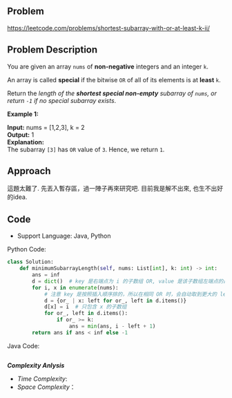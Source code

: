 ## Problem

https://leetcode.com/problems/shortest-subarray-with-or-at-least-k-ii/

## Problem Description

You are given an array `nums` of **non-negative** integers and an integer `k`.

An array is called **special** if the bitwise `OR` of all of its elements is at **least** `k`.

Return the *length of the **shortest special non-empty** subarray
 of `nums`, or return `-1` if no special subarray exists*.


**Example 1:**

**Input:** nums = [1,2,3], k = 2  <br>
**Output:** 1  <br>
**Explanation:**  <br>
The subarray `[3]` has `OR` value of `3`. Hence, we return `1`.



## Approach
這題太難了. 先丟入暫存區，過一陣子再來研究吧.
目前我是解不出來, 也生不出好的idea. 


## Code

- Support Language: Java, Python

Python Code:

```py
class Solution:
    def minimumSubarrayLength(self, nums: List[int], k: int) -> int:
        ans = inf
        d = dict()  # key 是右端点为 i 的子数组 OR, value 是该子数组左端点的最大值
        for i, x in enumerate(nums):
            # 注意 key 是按照插入顺序排的，所以在相同 OR 时，会自动取到更大的 left 作为 value
            d = {or_ | x: left for or_, left in d.items()}
            d[x] = i  # 只包含 x 的子数组
            for or_, left in d.items():
                if or_ >= k:
                    ans = min(ans, i - left + 1)
        return ans if ans < inf else -1
```

Java Code:

```

```

**_Complexity Anlysis_**

- _Time Complexity_: 
- _Space Complexity_：
